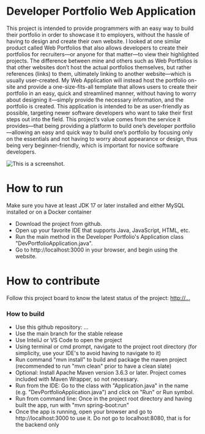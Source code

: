 # Developer Portfolio Web Application
This project is intended to provide programmers with an easy way to build their portfolio in order to showcase it to employers, without the hassle of having to design and create their own website. I looked at one similar product called Web Portfolios that also allows developers to create their portfolios for recruiters—or anyone for that matter—to view their highlighted projects. The difference between mine and others such as Web Portfolios is that other websites don’t host the actual portfolios themselves, but rather references (links) to them, ultimately linking to another website—which is usually user-created. My Web Application will instead host the portfolio on-site and provide a one-size-fits-all template that allows users to create their portfolio in an easy, quick and streamlined manner, without having to worry about designing it—simply provide the necessary information, and the portfolio is created. This application is intended to be as user-friendly as possible, targeting newer software developers who want to take their first steps out into the field. This project’s value comes from the service it provides—that being providing a platform to build one’s developer portfolio—allowing an easy and quick way to build one’s portfolio by focusing only on the essentials and not having to worry about appearance or design, thus being very beginner-friendly, which is important for novice software developers. 

![This is a screenshot.](images.png)
# How to run
Make sure you have at least JDK 17 or later installed and either MySQL installed or on a Docker container  
- Download the project from github.
- Open up your favorite IDE that supports Java, JavaScript, HTML, etc.
- Run the main method in the Developer Portfolio's Application class "DevPortfolioApplication.java".
- Go to http://localhost:3000 in your browser, and begin using the website.

# How to contribute
Follow this project board to know the latest status of the project: [http://...]([http://...])  

### How to build
- Use this github repository: ... 
- Use the main branch for the stable release  
- Use InteliJ or VS Code to open the project
- Using terminal or cmd prompt, navigate to the project root directory (for simplicity, use your IDE's to avoid having to navigate to it) 
- Run command "mvn install" to build and package the maven project (recommended to run "mvn clean" prior to have a clean slate)
- Optional: Install Apache Maven version 3.6.3 or later. Project comes included with Maven Wrapper, so not necessary.
- Run from the IDE: Go to the class with "Application.java" in the name (e.g. "DevPortfolioApplication.java") and click on "Run" or Run symbol.
- Run from command line: Once in the project root directory and having built the app, run with "mvn spring-boot:run"
- Once the app is running, open your browser and go to http://localhost:3000 to use it. Do not go to localhost:8080, that is for the backend only 

